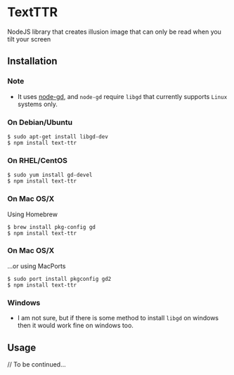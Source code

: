 # TextTTR
NodeJS library that creates illusion image that can only be read when you tilt your screen

## Installation

### Note
* It uses [node-gd](https://github.com/y-a-v-a/node-gd), and `node-gd` require `libgd` that currently supports `Linux` systems only.

### On Debian/Ubuntu
```shell
$ sudo apt-get install libgd-dev
$ npm install text-ttr
```

### On RHEL/CentOS
```shell
$ sudo yum install gd-devel
$ npm install text-ttr
```

### On Mac OS/X
Using Homebrew
```shell
$ brew install pkg-config gd
$ npm install text-ttr
```
### On Mac OS/X
...or using MacPorts
```shell
$ sudo port install pkgconfig gd2
$ npm install text-ttr
```

### Windows
- I am not sure, but if there is some method to install `libgd` on windows then it would work fine on windows too.

## Usage
// To be continued...
